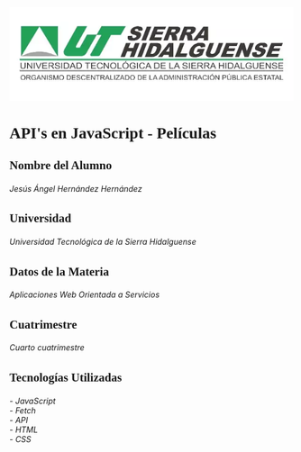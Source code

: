 
![Logo de la universidad](/img/Logo-UTSH.webp)

<h1 style="font-family: 'Comic Sans MS';"">API's en JavaScript - Películas</h1>

<h2 style="font-family: 'Comic Sans MS';"> Nombre del Alumno </h2>
<h6>Jesús Ángel Hernández Hernández</h6>

<h2 style="font-family: 'Comic Sans MS';"> Universidad </h2>
<h6>Universidad Tecnológica de la Sierra Hidalguense</h6>

<h2 style="font-family: 'Comic Sans MS';"> Datos de la Materia </h2>
<h6>Aplicaciones Web Orientada a Servicios</h6>

<h2 style="font-family: 'Comic Sans MS';"> Cuatrimestre </h2>
<h6>Cuarto cuatrimestre</h6>

<h2 style="font-family: 'Comic Sans MS';"> Tecnologías Utilizadas </h2>
<h6>
- JavaScript<br>
- Fetch <br>
- API<br>
- HTML<br>
- CSS
</h6>
